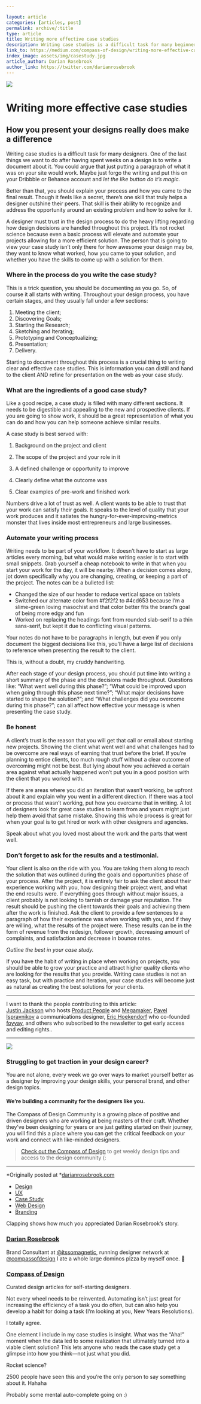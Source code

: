 ```yaml
---

layout: article 
categories: [articles, post]
permalink: archive/:title
type: article
title: Writing more effective case studies
description: Writing case studies is a difficult task for many beginners. Some people claim that a case study doesn’t have to contain a lot of info and that you only need to show what you did, add a paragraph and call it good. Some people say you don’t even need to write case studies for everything, that you should use a dribbble.com account, or a Behance account and post you work there.
link_to: https://medium.com/compass-of-design/writing-more-effective-case-studies-3dede1333c6a
index_image: assets/img/casestudy.jpg
article_author: Darian Rosebrook
author_link: https://twitter.com/darianrosebrook
---
```

![](https://cdn-images-1.medium.com/max/1000/1*JRHIHjy4wnZzMRUNca4dUA.png)

# Writing more effective case studies

## How you present your designs really does make a difference

Writing case studies is a difficult task for many designers. One of the last
things we want to do after having spent weeks on a design is to write a document
about it. You could argue that just putting a paragraph of what it was on your
site would work. Maybe just forgo the writing and put this on your Dribbble or
Behance account and *let the like button do it’s magic.*

Better than that, you should explain your process and how you came to the final
result. Though it feels like a secret, there’s one skill that truly helps a
designer outshine their peers. That skill is their ability to recognize and
address the opportunity around an existing problem and how to solve for it.

A designer must trust in the design process to do the heavy lifting regarding
how design decisions are handled throughout this project. It’s not rocket
science because even a basic process will elevate and automate your projects
allowing for a more efficient solution. The person that is going to view your
case study isn’t only there for how awesome your design may be, they want to
know what worked, how you came to your solution, and whether you have the skills
to come up with a solution for them.

### Where in the process do you write the case study?

This is a trick question, you should be documenting as you go. So, of course it
all starts with writing. Throughout your design process, you have certain
stages, and they usually fall under a few sections:

1.  Meeting the client;
1.  Discovering Goals;
1.  Starting the Research;
1.  Sketching and Iterating;
1.  Prototyping and Conceptualizing;
1.  Presentation;
1.  Delivery.

Starting to document throughout this process is a crucial thing to writing clear
and effective case studies. This is information you can distill and hand to the
client AND refine for presentation on the web as your case study.

### What are the ingredients of a good case study?

Like a good recipe, a case study is filled with many different sections. It
needs to be digestible and appealing to the new and prospective clients. If you
are going to show work, it should be a great representation of what you can do
and how you can help someone achieve similar results.

A case study is best served with:

1. Background on the project and client

2. The scope of the project and your role in it

3. A defined challenge or opportunity to improve

4. Clearly define what the outcome was

5. Clear examples of pre-work and finished work

Numbers drive a lot of trust as well. A client wants to be able to trust that
your work can satisfy their goals. It speaks to the level of quality that your
work produces and it satiates the hungry-for-ever-improving-metrics monster that
lives inside most entrepreneurs and large businesses.

### Automate your writing process

Writing needs to be part of your workflow. It doesn’t have to start as large
articles every morning, but what would make writing easier is to start with
small snippets. Grab yourself a cheap notebook to write in that when you start
your work for the day, it will be nearby. When a decision comes along, jot down
specifically why you are changing, creating, or keeping a part of the project.
The notes can be a bulleted list:

* Changed the size of our header to reduce vertical space on tablets
* Switched our alternate color from #f2f2f2 to #4cd653 because I’m a slime-green
loving masochist and that color better fits the brand’s goal of being more edgy
and fun
* Worked on replacing the headings font from rounded slab-serif to a thin
sans-serif, but kept it due to conflicting visual patterns.

Your notes do not have to be paragraphs in length, but even if you only document
the biggest decisions like this, you’ll have a large list of decisions to
reference when presenting the result to the client.

<span class="figcaption_hack">This is, without a doubt, my cruddy handwriting.</span>

After each stage of your design process, you should put time into writing a
short summary of the phase and the decisions made throughout. Questions like:
“What went well during this phase?”; “What could be improved upon when going
through this phase next time?”; “What major decisions have started to shape the
solution?”; and “What challenges did you overcome during this phase?”; can all
affect how effective your message is when presenting the case study.

### Be honest

A client’s trust is the reason that you will get that call or email about
starting new projects. Showing the client what went well and what challenges had
to be overcome are real ways of earning that trust before the brief. If you’re
planning to entice clients, too much rough stuff without a clear outcome of
overcoming might not be best. But lying about how you achieved a certain area
against what actually happened won’t put you in a good position with the client
that you worked with.

If there are areas where you did an iteration that wasn’t working, be upfront
about it and explain why you went in a different direction. If there was a tool
or process that wasn’t working, put how you overcame that in writing. A lot of
designers look for great case studies to learn from and yours might just help
them avoid that same mistake. Showing this whole process is great for when your
goal is to get hired or work with other designers and agencies.

Speak about what you loved most about the work and the parts that went well.

### Don’t forget to ask for the results and a testimonial.

Your client is also on the ride with you. You are taking them along to reach the
solution that was outlined during the goals and opportunities phase of your
process. After the project, it is entirely fair to ask the client about their
experience working with you, how designing their project went, and what the end
results were. If everything goes through without major issues, a client probably
is not looking to tarnish or damage your reputation. The result should be
pushing the client towards their goals and achieving them after the work is
finished. Ask the client to provide a few sentences to a paragraph of how their
experience was when working with you, and if they are willing, what the results
of the project were. These results can be in the form of revenue from the
redesign, follower growth, decreasing amount of complaints, and satisfaction and
decrease in bounce rates.

*Outline the best in your case study.*

If you have the habit of writing in place when working on projects, you should
be able to grow your practice and attract higher quality clients who are looking
for the results that you provide. Writing case studies is not an easy task, but
with practice and iteration, your case studies will become just as natural as
creating the best solutions for your clients.

*****

I want to thank the people contributing to this article: <br> [Justin
Jackson](https://justinjackson.ca/) who hosts [Product
People](http://productpeople.tv/) and [Megamaker](http://megamaker.co/), [Pavel
Ispravnikov](http://pavelisp.com/) a communications designer, [Eric
Hoekendorf](https://twitter.com/erichoekendorf) who co-founded[
foyyay](http://www.foyyay.com/), and others who subscribed to the newsletter to
get early access and editing rights..

*****

![](https://cdn-images-1.medium.com/max/800/1*mo7_gcoDhIhJHCOLPxMfLg.png)

### Struggling to get traction in your design career?

You are not alone, every week we go over ways to market yourself better as a
designer by improving your design skills, your personal brand, and other design
topics.

#### We’re building a community for the designers like you.

The Compass of Design Community is a growing place of positive and driven
designers who are working at being masters of their craft. Whether they’ve been
designing for years or are just getting started on their journey, you will find
this a place where you can get the critical feedback on your work and connect
with like-minded designers.

> [Check out the Compass of Design](https://compassofdesign.com/community/) to get
> weekly design tips and access to the design community (:

*****

*Originally posted at
*[darianrosebrook.com](https://darianrosebrook.com/archive/writing-more-effective-case-studies)

* [Design](https://read.compassofdesign.com/tagged/design?source=post)
* [UX](https://read.compassofdesign.com/tagged/ux?source=post)
* [Case Study](https://read.compassofdesign.com/tagged/case-study?source=post)
* [Web Design](https://read.compassofdesign.com/tagged/web-design?source=post)
* [Branding](https://read.compassofdesign.com/tagged/branding?source=post)

Clapping shows how much you appreciated Darian Rosebrook’s story.

### [Darian Rosebrook](https://read.compassofdesign.com/@darianrosebrook)

Brand Consultant at [@itssomagnetic](http://twitter.com/itssomagnetic), running
designer network at [@compassofdesign](http://twitter.com/compassofdesign) I ate
a whole large dominos pizza by myself once. 🍕

### [Compass of Design](https://read.compassofdesign.com/?source=footer_card)

Curated design articles for self-starting designers.

Not every wheel needs to be reinvented. Automating isn’t just great for
increasing the efficiency of a task you do often, but can also help you develop
a habit for doing a task (I’m looking at you, New Years Resolutions).

I totally agree.

One element I include in my case studies is insight. What was the “Aha!” moment
when the data led to some realization that ultimately turned into a viable
client solution? This lets anyone who reads the case study get a glimpse into
how you think—not just what you did.

Rocket science?

2500 people have seen this and you’re the only person to say something about it.
Hahaha

Probably some mental auto-complete going on :)
